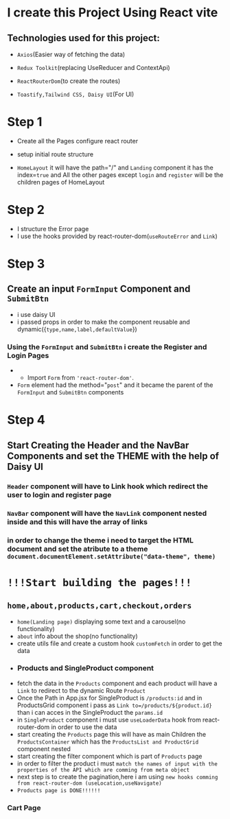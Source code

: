 # I create this Project Using React vite

## Technologies used for this project:

- `Axios`(Easier way of fetching the data)

- `Redux Toolkit`(replacing UseReducer and ContextApi)
- `ReactRouterDom`(to create the routes)

- `Toastify,Tailwind CSS, Daisy UI`(For UI)

# Step 1

- Create all the Pages
  configure react router

- setup initial route structure
- `HomeLayout` it will have the path="/" and `Landing` component it has the index=`true` and All the other pages except `login` and `register` will be the children pages of HomeLayout

# Step 2

- I structure the Error page
- I use the hooks provided by react-router-dom(`useRouteError` and `Link`)

# Step 3

## Create an input `FormInput` Component and `SubmitBtn`

- i use daisy UI
- i passed props in order to make the component reusable and dynamic({`type,name,label,defaultValue`})

### Using the `FormInput` and `SubmitBtn` i create the Register and Login Pages

- - Import `Form` from `'react-router-dom'`.
- `Form` element had the method="`post`" and it became the parent of the `FormInput` and `SubmitBtn` components

# Step 4

## Start Creating the Header and the NavBar Components and set the THEME with the help of Daisy UI

### `Header` component will have to Link hook which redirect the user to login and register page

### `NavBar` component will have the `NavLink` component nested inside and this will have the array of links

### in order to change the theme i need to target the HTML document and set the atribute to a theme `document.documentElement.setAttribute("data-theme", theme)`

# `!!!Start building the pages!!!`

## `home,about,products,cart,checkout,orders`

- `home(Landing page)` displaying some text and a carousel(no functionality)
- `about` info about the shop(no functionality)
- create utils file and create a custom hook `customFetch` in order to get the data
- ### Products and SingleProduct component
- fetch the data in the `Products` component and each product will have a `Link` to redirect to the dynamic Route `Product`
- Once the Path in App.jsx for SingleProduct is `/products:id` and in ProductsGrid component i pass as `Link to=/products/${product.id}` than i can acces in the SingleProduct the `params.id`
- in `SingleProduct` component i must use `useLoaderData` hook from react-router-dom in order to use the data
- start creating the `Products` page this will have as main Children the `ProductsContainer` which has the `ProductsList and ProductGrid` component nested
- start creating the filter component which is part of `Products` page
- in order to filter the product i must `match the names of input with the properties of the API which are comming from meta object`
- next step is to create the pagination,here i am using `new hooks comming from react-router-dom (useLocation,useNavigate)`
- `Products page is DONE!!!!!!`

### Cart Page
